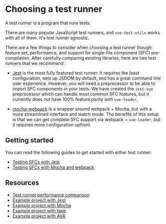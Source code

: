 # Choosing a test runner

A test runner is a program that runs tests.

There are many popular JavaScript test runners, and `vue-test-utils` works with all of them. It's test runner agnostic.

There are a few things to consider when choosing a test runner though: feature set, performance, and support for single-file component (SFC) pre-compilation. After carefully comparing existing libraries, here are two test runners that we recommend:

- [Jest](https://facebook.github.io/jest/docs/en/getting-started.html#content) is the most fully featured test runner. It requires the least configuration, sets up JSDOM by default, and has a great command line user experience. However, you will need a preprocessor to be able to import SFC components in your tests. We have created the `jest-vue` preprocessor which can handle most common SFC features, but it currently does not have 100% feature parity with `vue-loader`.

- [mocha-webpack](https://github.com/zinserjan/mocha-webpack) is a wrapper around webpack + Mocha, but with a more streamlined interface and watch mode. The benefits of this setup is that we can get complete SFC support via webpack + `vue-loader`, but it requires more configuration upfront.

## Getting started

You can read the following guides to get started with either test runner:

- [Testing SFCs with Jest](testing-SFCs-with-jest.md)
- [Testing SFCs with Mocha and webpack](testing-SFCs-with-mocha-webpack.md)

## Resources

- [Test runner performance comparison](https://github.com/eddyerburgh/vue-unit-test-perf-comparison)
- [Example project with Jest](https://github.com/eddyerburgh/vue-test-utils-jest-example)
- [Example project with Mocha](https://github.com/eddyerburgh/vue-test-utils-mocha-example)
- [Example project with tape](https://github.com/eddyerburgh/vue-test-utils-tape-example)
- [Example project with AVA](https://github.com/eddyerburgh/vue-test-utils-ava-example)
